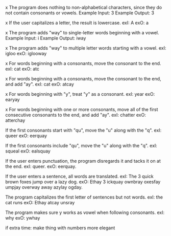 x The program does nothing to non-alphabetical characters, since they do not contain consonants or vowels.
Example Input: 3
Example Output: 3

x If the user capitalizes a letter, the result is lowercase.
exI: A
exO: a

x The program adds "way" to single-letter words beginning with a vowel.
Example Input: i
Example Output: iway

x The program adds "way" to multiple letter words starting with a vowel.
exI: igloo
exO: iglooway

x For words beginning with a consonants, move the consonant to the end.
exI: cat
exO: atc

x For words beginning with a consonants, move the consonant to the end, and add "ay".
exI: cat
exO: atcay

x For words beginning with "y", treat "y" as a consonant.
exI: year
exO: earyay

x For words beginning with one or more consonants, move all of the first consecutive consonants to the end, and add "ay".
exI: chatter
exO: atterchay

If the first consonants start with "qu", move the "u" along with the "q".
exI: queer
exO: eerquay

If the first consonants include "qu", move the "u" along with the "q".
exI: squeal
exO: ealsquay

If the user enters punctuation, the program disregards it and tacks it on at the end.
exI: queer.
exO: eerquay.

If the user enters a sentence, all words are translated.
exI: The 3 quick brown foxes jump over a lazy dog.
exO: Ethay 3 ickquay ownbray oxesfay umpjay overway away azylay ogday.

The program capitalizes the first letter of sentences but not words.
exI: the cat runs
exO: Ethay atcay unsray

The program makes sure y works as vowel when following consonants.
exI: why
exO: ywhay

if extra time: make thing with numbers more elegant
